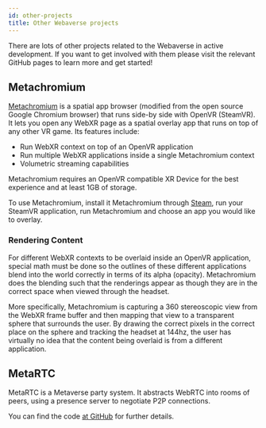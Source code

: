 ```yaml
---
id: other-projects
title: Other Webaverse projects
---
```


There are lots of other projects related to the Webaverse in active development. If you want to get involved with them please visit the relevant GitHub pages to learn more and get started!

## Metachromium

<a href="https://metachromium.com/" target="_blank" rel="noopener noreferrer">Metachromium</a> is a spatial app browser (modified from the open source Google Chromium browser) that runs side-by side with OpenVR (SteamVR). It lets you open any WebXR page as a spatial overlay app that runs on top of any other VR game. Its features include:

- Run WebXR context on top of an OpenVR application
- Run multiple WebXR applications inside a single Metachromium context
- Volumetric streaming capabilities

Metachromium requires an OpenVR compatible XR Device for the best experience and at least 1GB of storage.

To use Metachromium, install it Metachromium through <a href="https://store.steampowered.com/app/685110/Metachromium/" target="_blank" rel="noopener noreferrer">Steam</a>, run your SteamVR application, run Metachromium and choose an app you would like to overlay.

### Rendering Content

For different WebXR contexts to be overlaid inside an OpenVR application, special math must be done so the outlines of these different applications blend into the world correctly in terms of its alpha (opacity). Metachromium does the blending such that the renderings appear as though they are in the correct space when viewed through the headset.

More specifically, Metachromium is capturing a 360 stereoscopic view from the WebXR frame buffer and then mapping that view to a transparent sphere that surrounds the user. By drawing the correct pixels in the correct place on the sphere and tracking the headset at 144hz, the user has virtually no idea that the content being overlaid is from a different application.

## MetaRTC

MetaRTC is a Metaverse party system. It abstracts WebRTC into rooms of peers, using a presence server to negotiate P2P connections.

You can find the code <a href="https://github.com/webaverse/metartc2" target="_blank" rel="noopener noreferrer">at GitHub</a> for further details.
